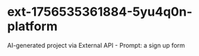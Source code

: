 # ext-1756535361884-5yu4q0n-platform
AI-generated project via External API - Prompt: a sign up form
